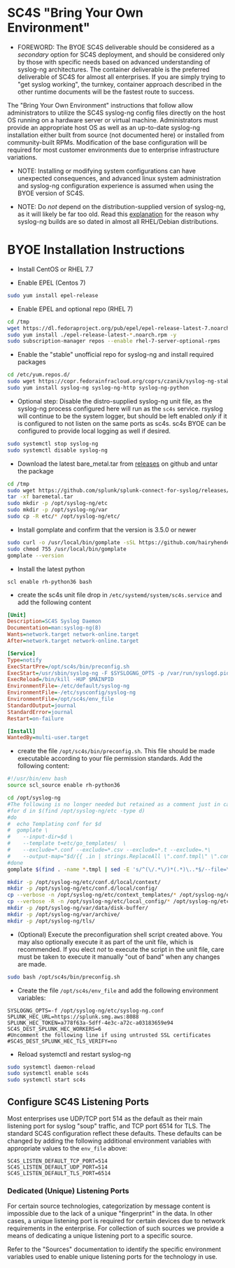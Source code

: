 # SC4S "Bring Your Own Environment"

* FOREWORD:  The BYOE SC4S deliverable should be considered as a _secondary_ option for SC4S deployment, and should be
considered only by those with specific needs based on advanced understanding of syslog-ng architectures. The
container deliverable is the preferred deliverable of SC4S for almost all enterprises.  If you are simply trying to
"get syslog working", the turnkey, container approach described in the other runtime documents will be the fastest
route to success.

The "Bring Your Own Environment" instructions that follow allow administrators to utilize the SC4S syslog-ng
config files directly on the host OS running on a hardware server or virtual machine.  Administrators must provide an
appropriate host OS as well as an up-to-date syslog-ng installation either built from source (not documented here) or
installed from community-built RPMs.  Modification of the base configuration will be required for most customer
environments due to enterprise infrastructure variations. 

* NOTE: Installing or modifying system configurations can have unexpected consequences, and advanced linux system
administration and syslog-ng configuration experience is assumed when using the BYOE version of SC4S.

* NOTE:  Do _not_ depend on the distribution-supplied version of syslog-ng, as it will likely be far too old.
Read this [explanation](https://www.syslog-ng.com/community/b/blog/posts/installing-latest-syslog-ng-on-rhel-and-other-rpm-distributions)
for the reason why syslog-ng builds are so dated in almost all RHEL/Debian distributions.

# BYOE Installation Instructions

* Install CentOS or RHEL 7.7

* Enable EPEL (Centos 7)

```bash
sudo yum install epel-release
```    
    
* Enable EPEL and optional repo (RHEL 7)

```bash
cd /tmp
wget https://dl.fedoraproject.org/pub/epel/epel-release-latest-7.noarch.rpm
sudo yum install ./epel-release-latest-*.noarch.rpm -y
sudo subscription-manager repos --enable rhel-7-server-optional-rpms
```

* Enable the "stable" unofficial repo for syslog-ng and install required packages

```bash    
cd /etc/yum.repos.d/
sudo wget https://copr.fedorainfracloud.org/coprs/czanik/syslog-ng-stable/repo/epel-7/czanik-syslog-ng-stable-epel-7.repo
sudo yum install syslog-ng syslog-ng-http syslog-ng-python 
```    

* Optional step: Disable the distro-supplied syslog-ng unit file, as the syslog-ng process configured here will run as the `sc4s`
service.  rsyslog will continue to be the system logger, but should be left enabled _only_ if it is configured to not
listen on the same ports as sc4s.  sc4s BYOE can be configured to provide local logging as well if desired.

```bash
sudo systemctl stop syslog-ng
sudo systemctl disable syslog-ng
```        

* Download the latest bare_metal.tar from [releases](https://github.com/splunk/splunk-connect-for-syslog/releases) on github and untar the package

```bash
cd /tmp
sudo wget https://github.com/splunk/splunk-connect-for-syslog/releases/download/0.12.1/baremetal.tar
tar -xf baremetal.tar 
sudo mkdir -p /opt/syslog-ng/etc
sudo mkdir -p /opt/syslog-ng/var
sudo cp -R etc/* /opt/syslog-ng/etc/
```

* Install gomplate and confirm that the version is 3.5.0 or newer 

```bash
sudo curl -o /usr/local/bin/gomplate -sSL https://github.com/hairyhenderson/gomplate/releases/download/v3.5.0/gomplate_linux-amd64
sudo chmod 755 /usr/local/bin/gomplate
gomplate --version
```

* Install the latest python

```scl enable rh-python36 bash```

* create the sc4s unit file drop in ``/etc/systemd/system/sc4s.service`` and add the following content

```ini
[Unit]
Description=SC4S Syslog Daemon
Documentation=man:syslog-ng(8)
Wants=network.target network-online.target
After=network.target network-online.target

[Service]
Type=notify
ExecStartPre=/opt/sc4s/bin/preconfig.sh
ExecStart=/usr/sbin/syslog-ng -F $SYSLOGNG_OPTS -p /var/run/syslogd.pid
ExecReload=/bin/kill -HUP $MAINPID
EnvironmentFile=-/etc/default/syslog-ng
EnvironmentFile=-/etc/sysconfig/syslog-ng
EnvironmentFile=/opt/sc4s/env_file
StandardOutput=journal
StandardError=journal
Restart=on-failure

[Install]
WantedBy=multi-user.target
```

* create the file ``/opt/sc4s/bin/preconfig.sh``.  This file should be made executable according to your file permission standards. Add the following content: 

```bash
#!/usr/bin/env bash
source scl_source enable rh-python36

cd /opt/syslog-ng
#The following is no longer needed but retained as a comment just in case we run into command line length issues
#for d in $(find /opt/syslog-ng/etc -type d)
#do
#  echo Templating conf for $d
#  gomplate \
#    --input-dir=$d \
#    --template t=etc/go_templates/  \
#    --exclude=*.conf --exclude=*.csv --exclude=*.t --exclude=.*\
#    --output-map="$d/{{ .in | strings.ReplaceAll \".conf.tmpl\" \".conf\" }}"
#done
gomplate $(find . -name *.tmpl | sed -E 's/^(\/.*\/)*(.*)\..*$/--file=\2.tmpl --out=\2/') --template t=etc/go_templates/

mkdir -p /opt/syslog-ng/etc/conf.d/local/context/
mkdir -p /opt/syslog-ng/etc/conf.d/local/config/
cp --verbose -n /opt/syslog-ng/etc/context_templates/* /opt/syslog-ng/etc/conf.d/local/context/
cp --verbose -R -n /opt/syslog-ng/etc/local_config/* /opt/syslog-ng/etc/conf.d/local/config/
mkdir -p /opt/syslog-ng/var/data/disk-buffer/
mkdir -p /opt/syslog-ng/var/archive/
mkdir -p /opt/syslog-ng/tls/
```

* (Optional) Execute the preconfiguration shell script created above.  You may also optionally execute it as part of the unit
file, which is recommended.  If you elect _not_ to execute the script in the unit file, care must be taken to execute it manually "out of band"
when any changes are made.

```bash
sudo bash /opt/sc4s/bin/preconfig.sh 
```

* Create the file ``/opt/sc4s/env_file`` and add the following environment variables:

```dotenv
SYSLOGNG_OPTS=-f /opt/syslog-ng/etc/syslog-ng.conf 
SPLUNK_HEC_URL=https://splunk.smg.aws:8088
SPLUNK_HEC_TOKEN=a778f63a-5dff-4e3c-a72c-a03183659e94
SC4S_DEST_SPLUNK_HEC_WORKERS=6
#Uncomment the following line if using untrusted SSL certificates
#SC4S_DEST_SPLUNK_HEC_TLS_VERIFY=no
```

* Reload systemctl and restart syslog-ng

```bash
sudo systemctl daemon-reload
sudo systemctl enable sc4s
sudo systemctl start sc4s
```
## Configure SC4S Listening Ports

Most enterprises use UDP/TCP port 514 as the default as their main listening port for syslog "soup" traffic, and TCP port 6514 for TLS.
The standard SC4S configuration reflect these defaults.  These defaults can be changed by adding the following
additional environment variables with appropriate values to the ``env_file`` above:
```dotenv
SC4S_LISTEN_DEFAULT_TCP_PORT=514
SC4S_LISTEN_DEFAULT_UDP_PORT=514
SC4S_LISTEN_DEFAULT_TLS_PORT=6514
```
### Dedicated (Unique) Listening Ports

For certain source technologies, categorization by message content is impossible due to the lack of a unique "fingerprint" in
the data.  In other cases, a unique listening port is required for certain devices due to network requirements in the enterprise.
For collection of such sources we provide a means of dedicating a unique listening port to a specific source.

Refer to the "Sources" documentation to identify the specific environment variables used to enable unique listening ports for the technology
in use.